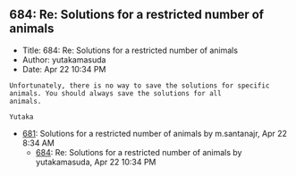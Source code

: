 ## 684: Re: Solutions for a restricted number of animals

- Title: 684: Re: Solutions for a restricted number of animals
- Author: yutakamasuda
- Date: Apr 22 10:34 PM

```
Unfortunately, there is no way to save the solutions for specific animals. You should always save the solutions for all
animals.

Yutaka
```

- [681](0681.md): Solutions for a restricted number of animals by m.santanajr, Apr 22 8:34 AM
    - [684](0684.md): Re: Solutions for a restricted number of animals by yutakamasuda, Apr 22 10:34 PM
